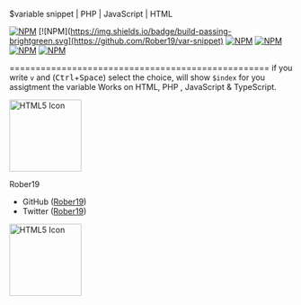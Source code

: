 
$variable snippet | PHP | JavaScript | HTML

[![NPM](https://img.shields.io/badge/js-on-yellow.svg)](https://github.com/Rober19/var-snippet)
[![NPM](https://img.shields.io/badge/build-passing-brightgreen.svg](https://github.com/Rober19/var-snippet)
[![NPM](https://img.shields.io/redmine/plugin/stars/redmine_xlsx_format_issue_exporter.svg)](https://github.com/Rober19/var-snippet)
[![NPM](https://img.shields.io/uptimerobot/status/m778918918-3e92c097147760ee39d02d36.svg)](https://marketplace.visualstudio.com/items?itemName=rober19.php-var-snippet)
[![NPM](https://img.shields.io/badge/licence-MIT-brightgreen.svg)](https://github.com/Rober19/var-snippet)
[![NPM](https://img.shields.io/badge/Downloads-1.5K-brightgreen.svg)](https://marketplace.visualstudio.com/items?itemName=rober19.php-var-snippet)

==================================================
 if you write `v` and (<kbd>Ctrl</kbd>+<kbd>Space</kbd>) select the choice, will show `$index` for you assigtment the variable
 Works on HTML, PHP , JavaScript & TypeScript.

<img src="https://image.ibb.co/ixhYSk/ezgif_com_video_to_gif.gif" alt="HTML5 Icon" style="width:128px;height:128px;">

Rober19 
-   GitHub ([Rober19](https://github.com/rober19))  
-   Twitter ([Rober19](https://twitter.com/relaxboi19)) 

<img src="https://image.ibb.co/ez0YvF/EDEN_1.png" alt="HTML5 Icon" style="width:128px;height:128px;">
